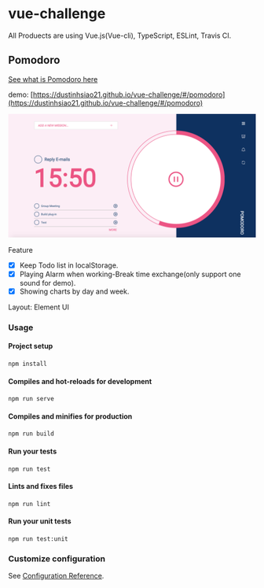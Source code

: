 # vue-challenge

All Produects are using Vue.js(Vue-cli), TypeScript, ESLint, Travis CI.

## Pomodoro

[See what is Pomodoro here](https://en.wikipedia.org/wiki/Pomodoro_Technique)

demo: [https://dustinhsiao21.github.io/vue-challenge/#/pomodoro](https://dustinhsiao21.github.io/vue-challenge/#/pomodoro)

![Pomodoro](./src/assets/Pomodoro.png)

Feature

- [x] Keep Todo list in localStorage.
- [x] Playing Alarm when working-Break time exchange(only support one sound for demo).
- [x] Showing charts by day and week.

Layout: Element UI


### Usage

#### Project setup
```
npm install
```

#### Compiles and hot-reloads for development
```
npm run serve
```

#### Compiles and minifies for production
```
npm run build
```

#### Run your tests
```
npm run test
```

#### Lints and fixes files
```
npm run lint
```

#### Run your unit tests
```
npm run test:unit
```

### Customize configuration
See [Configuration Reference](https://cli.vuejs.org/config/).
